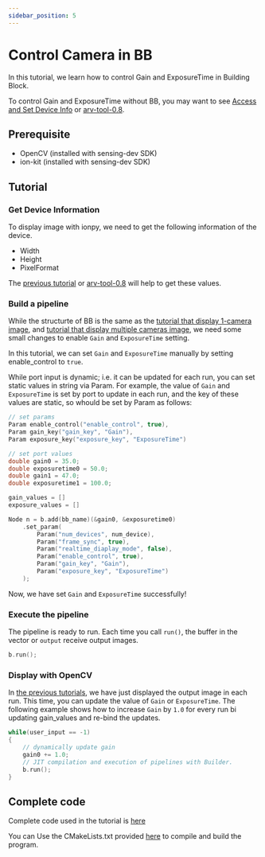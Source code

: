 ```yaml
---
sidebar_position: 5
---
```


# Control Camera in BB

In this tutorial, we learn how to control Gain and ExposureTime in Building Block.

To control Gain and ExposureTime without BB, you may want to see [Access and Set Device Info](./set-device-info) or [arv-tool-0.8](../../external/aravis/arv-tools).

## Prerequisite

* OpenCV (installed with sensing-dev SDK) 
* ion-kit (installed with sensing-dev SDK) 

## Tutorial

### Get Device Information

To display image with ionpy, we need to get the following information of the device.

* Width
* Height
* PixelFormat

The [previous tutorial](obtain-device-info.md) or [arv-tool-0.8](../../external/aravis/arv-tools.md) will help to get these values.

### Build a pipeline

While the structurte of BB is the same as the [tutorial that display 1-camera image](display-image), and 
[tutorial that display multiple cameras image](display-image-2came), we need some small changes to enable `Gain` and `ExposureTime` setting.

In this tutorial, we can set `Gain` and `ExposureTime` manually by setting enable_control to `true`.

While port input is dynamic; i.e. it can be updated for each run, you can set static values in string via Param. For example, the value of `Gain` and `ExposureTime` is set by port to update in each run, and the key of these values are static, so whould be set by Param as follows:

```c++
// set params
Param enable_control("enable_control", true),
Param gain_key("gain_key", "Gain"),
Param exposure_key("exposure_key", "ExposureTime")

// set port values
double gain0 = 35.0;
double exposuretime0 = 50.0;
double gain1 = 47.0;
double exposuretime1 = 100.0;

gain_values = []
exposure_values = []

Node n = b.add(bb_name)(&gain0, &exposuretime0)
    .set_param(
        Param("num_devices", num_device),
        Param("frame_sync", true),
        Param("realtime_diaplay_mode", false),
        Param("enable_control", true),
        Param("gain_key", "Gain"),
        Param("exposure_key", "ExposureTime")
    );
```
Now, we have set `Gain` and `ExposureTime` successfully!

### Execute the pipeline

The pipeline is ready to run. Each time you call `run()`, the buffer in the vector or `output` receive output images.

```c++
b.run();
```

### Display with OpenCV

In [the previous tutorials](display-image), we have just displayed the output image in each run. This time, you can update the value of `Gain` or `ExposureTime`. The following example shows how to increase `Gain` by `1.0` for every run bi updating gain_values and re-bind the updates.

```c++
while(user_input == -1)
{
    // dynamically update gain
    gain0 += 1.0;
    // JIT compilation and execution of pipelines with Builder.
    b.run(); 
}
```

## Complete code

Complete code used in the tutorial is [here](https://github.com/Sensing-Dev/tutorials/blob/main/cpp/src/tutorial2_control_camera.cpp)

You can Use the CMakeLists.txt provided [here](https://github.com/Sensing-Dev/tutorials/blob/main/cpp/CMAKELists.txt) to compile and build the program.
